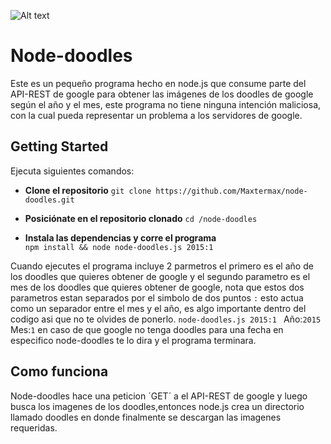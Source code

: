 ![Alt text]( http://lh5.ggpht.com/VJ551nPgKjFzhZ3Q9-ukMBJHhuQ-jSzj6ZC_WkmTsBD3vANXAevxTa0-JTnruWx4l3xTLjj8TTQJ4MgHPgYzf01zmhoO8CcUgR_LA3IehQ "doodle 2015")

Node-doodles
============
 Este es un pequeño programa hecho en node.js que consume parte del API-REST de google para obtener las imágenes de los doodles de google según el año y el mes, este programa no tiene ninguna intención maliciosa, con la cual pueda representar un problema a los servidores de google.

## Getting Started
Ejecuta siguientes comandos:

* **Clone el repositorio** 
`git clone https://github.com/Maxtermax/node-doodles.git`

* **Posiciónate en el repositorio clonado** 
`cd /node-doodles` 

* **Instala las dependencias y corre el programa**  
  `npm install && node node-doodles.js 2015:1`


Cuando ejecutes el programa incluye 2 parmetros el primero es el año de los doodles que quieres obtener de google 
y el segundo parametro es el mes de los doodles que quieres obtener de google, nota que estos dos parametros estan separados por 
el simbolo de dos puntos `:` esto actua como un separador entre el mes y el año, es algo importante dentro del codigo asi que no te olvides de ponerlo.
`node-doodles.js 2015:1 `
Año:`2015`
Mes:`1`
en caso de que google no tenga doodles para una fecha en especifico node-doodles te lo dira y el programa terminara.

## Como funciona
Node-doodles hace una peticion ´GET´ a el API-REST de google y luego busca los imagenes de los doodles,entonces node.js crea un directorio llamado doodles en donde finalmente se descargan las imagenes requeridas. 



